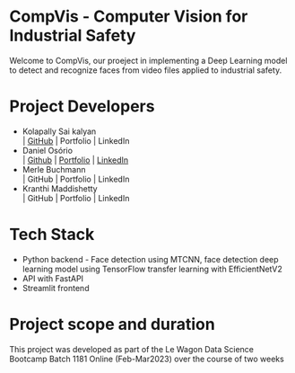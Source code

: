 # CompVis - Computer Vision for Industrial Safety
Welcome to CompVis, our proeject in implementing a Deep Learning model to detect and recognize faces from video files applied to industrial safety.

# Project Developers
- Kolapally Sai kalyan <br>
| <a href="https://github.com/kolapally" target="_blank">GitHub</a> | Portfolio | LinkedIn
- Daniel Osório <br>
| <a href="https://github.com/dosorio79" target="_blank">Github</a> | <a href="https://troopl.com/danielsosorio">Portfolio</a> | <a href="https://www.linkedin.com/in/dosorio/)">LinkedIn</a>
- Merle Buchmann <br>
| GitHub | Portfolio | LinkedIn
- Kranthi Maddishetty <br>
| GitHub | Portfolio | LinkedIn

# Tech Stack
- Python backend - Face detection using MTCNN, face detection deep learning model using TensorFlow transfer learning with EfficientNetV2
- API with FastAPI 
- Streamlit frontend

# Project scope and duration
This project was developed as part of the Le Wagon Data Science Bootcamp Batch 1181 Online (Feb-Mar2023) over the course of two weeks
